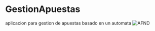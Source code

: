 # GestionApuestas
aplicacion para gestion de apuestas basado en un automata 
![AFND](https://github.com/user-attachments/assets/afbc8de9-7f48-4add-a5cb-bfafd0f5389b)
